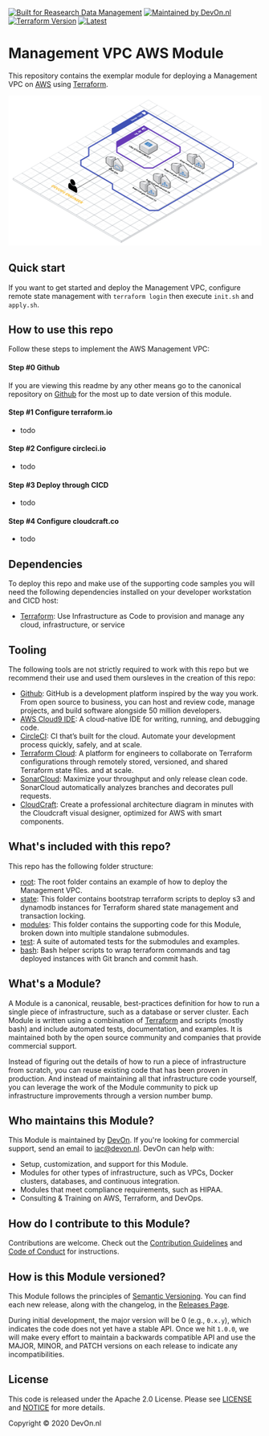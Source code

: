 [![Built for Reasearch Data Management](https://img.shields.io/badge/elsevier%20project-rdm-orange?style=flat-square)](https://www.elsevier.com/solutions/mendeley-data-platform)
[![Maintained by DevOn.nl](https://img.shields.io/badge/maintained%20by-devon.nl-blue?style=flat-square)](https://devon.nl) 
[![Terraform Version](https://img.shields.io/badge/terraform-=>%200.12.0-green?style=flat-square)](https://github.com/hashicorp/terraform) 
[![Latest](https://img.shields.io/badge/latest-0.0.1-green?style=flat-square)](../../releases) 


# Management VPC AWS Module
This repository contains the exemplar module for deploying a Management VPC on [AWS](https://aws.amazon.com/) using [Terraform](https://www.terraform.io/).


![management vpc architecture](https://github.com/DevOpsKev/management-vpc/blob/master/_docs/management-vpc-demo.png?raw=true)

## Quick start
If you want to get started and deploy the Management VPC, configure remote state management with ```terraform login``` then execute ```init.sh``` and ```apply.sh```.

## How to use this repo

Follow these steps to implement the AWS Management VPC:

#### Step #0 Github
If you are viewing this readme by any other means go to the canonical repository on [Github](https://github.com/DevOpsKev/management-vpc) for the most up to date version of this module.

#### Step #1 Configure terraform.io
- todo
#### Step #2 Configure circleci.io
- todo
#### Step #3 Deploy through CICD
- todo
#### Step #4 Configure cloudcraft.co
- todo


## Dependencies

To deploy this repo and make use of the supporting code samples you will need the following dependencies installed on your developer workstation and CICD host:
- [Terraform](https://www.terraform.io/): Use Infrastructure as Code to provision and manage any cloud, infrastructure, or service

## Tooling

The following tools are not strictly required to work with this repo but we recommend their use and used them oursleves in the creation of this repo:
- [Github](https://github.com): GitHub is a development platform inspired by the way you work. From open source to business, you can host and review code, manage projects, and build software alongside 50 million developers.
- [AWS Cloud9 IDE](https://aws.amazon.com/cloud9/): A cloud-native IDE for writing, running, and debugging code. 
- [CircleCI](https://circleci.com/): CI that’s built for the cloud. Automate your development process quickly, safely,
and at scale.
- [Terraform Cloud](https://www.terraform.io/): A platform for engineers to collaborate on Terraform configurations through remotely stored, versioned, and shared Terraform state files.
and at scale.
- [SonarCloud](https://sonarcloud.io/): Maximize your throughput and only release clean code. SonarCloud automatically analyzes branches and decorates pull requests.
- [CloudCraft](https://cloudcraft.co/): Create a professional architecture diagram in minutes with the Cloudcraft visual designer, optimized for AWS with smart components.

## What's included with this repo?

This repo has the following folder structure:

- [root](https://github.com/DevOpsKev/management-vpc/tree/master): The root folder contains an example of how to deploy the Management VPC.
- [state](https://github.com/DevOpsKev/management-vpc/tree/master/state): This folder contains bootstrap terraform scripts to deploy s3 and dynamodb instances for Terraform shared state management and transaction locking.
- [modules](https://github.com/DevOpsKev/management-vpc/tree/master/modules): This folder contains the supporting code for this Module, broken down into multiple standalone submodules.
- [test](https://github.com/DevOpsKev/management-vpc/tree/master/test): A suite of automated tests for the submodules and examples.
- [bash](https://github.com/DevOpsKev/management-vpc/tree/master/bash): Bash helper scripts to wrap terraform commands and tag deployed instances with Git branch and commit hash.


## What's a Module?

A Module is a canonical, reusable, best-practices definition for how to run a single piece of infrastructure, such
as a database or server cluster. Each Module is written using a combination of [Terraform](https://www.terraform.io/)
and scripts (mostly bash) and include automated tests, documentation, and examples. It is maintained both by the open
source community and companies that provide commercial support.

Instead of figuring out the details of how to run a piece of infrastructure from scratch, you can reuse
existing code that has been proven in production. And instead of maintaining all that infrastructure code yourself,
you can leverage the work of the Module community to pick up infrastructure improvements through
a version number bump.

## Who maintains this Module?

This Module is maintained by [DevOn](http://www.devon.nl). If you're looking for commercial
support, send an email to [iac@devon.nl](mailto:iac@devon.nl?Subject=AWS%20Management%20VPC).
DevOn can help with:

- Setup, customization, and support for this Module.
- Modules for other types of infrastructure, such as VPCs, Docker clusters, databases, and continuous integration.
- Modules that meet compliance requirements, such as HIPAA.
- Consulting & Training on AWS, Terraform, and DevOps.

## How do I contribute to this Module?

Contributions are welcome. Check out the
[Contribution Guidelines](https://github.com/DevOpsKev/management-vpc/tree/master/CONTRIBUTING.md) and 
[Code of Conduct](https://github.com/DevOpsKev/management-vpc/tree/master/CONDUCT.md) for instructions.

## How is this Module versioned?

This Module follows the principles of [Semantic Versioning](http://semver.org/). You can find each new release,
along with the changelog, in the [Releases Page](../../releases).

During initial development, the major version will be 0 (e.g., `0.x.y`), which indicates the code does not yet have a
stable API. Once we hit `1.0.0`, we will make every effort to maintain a backwards compatible API and use the MAJOR,
MINOR, and PATCH versions on each release to indicate any incompatibilities.

## License

This code is released under the Apache 2.0 License. Please see
[LICENSE](https://github.com/DevOpsKev/management-vpc/tree/master/LICENSE) and
[NOTICE](https://github.com/DevOpsKev/management-vpc/tree/master/NOTICE) for more details.

Copyright &copy; 2020 DevOn.nl

